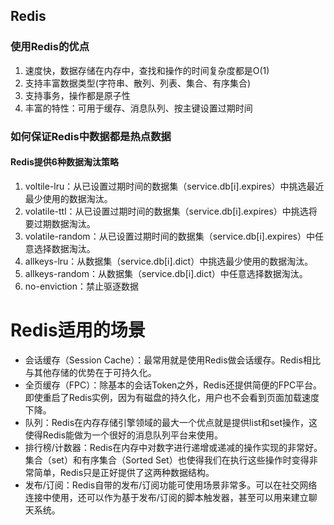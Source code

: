 ## Redis

### 使用Redis的优点

1. 速度快，数据存储在内存中，查找和操作的时间复杂度都是O\(1\)
2. 支持丰富数据类型\(字符串、散列、列表、集合、有序集合\)
3. 支持事务，操作都是原子性
4. 丰富的特性：可用于缓存、消息队列、按主键设置过期时间

### 如何保证Redis中数据都是热点数据

#### Redis提供6种数据淘汰策略

1. voltile-lru：从已设置过期时间的数据集（service.db\[i\].expires）中挑选最近最少使用的数据淘汰。
2. volatile-ttl：从已设置过期时间的数据集（service.db\[i\].expires）中挑选将要过期数据淘汰。
3. volatile-random：从已设置过期时间的数据集（service.db\[i\].expires）中任意选择数据淘汰。
4. allkeys-lru：从数据集（service.db\[i\].dict）中挑选最少使用的数据淘汰。
5. allkeys-random：从数据集（service.db\[i\].dict）中任意选择数据淘汰。
6. no-enviction：禁止驱逐数据

# Redis适用的场景

* 会话缓存（Session Cache）：最常用就是使用Redis做会话缓存。Redis相比与其他存储的优势在于可持久化。
* 全页缓存（FPC）：除基本的会话Token之外，Redis还提供简便的FPC平台。即使重启了Redis实例，因为有磁盘的持久化，用户也不会看到页面加载速度下降。
* 队列：Redis在内存存储引擎领域的最大一个优点就是提供list和set操作，这使得Redis能做为一个很好的消息队列平台来使用。
* 排行榜/计数器：Redis在内存中对数字进行递增或递减的操作实现的非常好。集合（set）和有序集合（Sorted Set）也使得我们在执行这些操作时变得非常简单，Redis只是正好提供了这两种数据结构。
* 发布/订阅：Redis自带的发布/订阅功能可使用场景非常多。可以在社交网络连接中使用，还可以作为基于发布/订阅的脚本触发器，甚至可以用来建立聊天系统。



